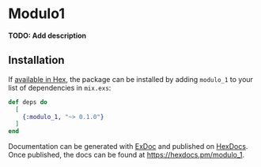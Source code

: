 # Modulo1

**TODO: Add description**

## Installation

If [available in Hex](https://hex.pm/docs/publish), the package can be installed
by adding `modulo_1` to your list of dependencies in `mix.exs`:

```elixir
def deps do
  [
    {:modulo_1, "~> 0.1.0"}
  ]
end
```

Documentation can be generated with [ExDoc](https://github.com/elixir-lang/ex_doc)
and published on [HexDocs](https://hexdocs.pm). Once published, the docs can
be found at <https://hexdocs.pm/modulo_1>.

